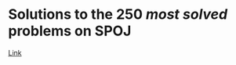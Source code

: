 # Solutions to the 250 _most solved_ problems on SPOJ
[Link](https://www.spoj.com/problems/classical/sort=6)
